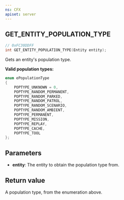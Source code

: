 ```yaml
---
ns: CFX
apiset: server
---
```

## GET_ENTITY_POPULATION_TYPE

```c
// 0xFC30DDFF
int GET_ENTITY_POPULATION_TYPE(Entity entity);
```

Gets an entity's population type.

**Valid population types:**

```cpp
enum ePopulationType
{
	POPTYPE_UNKNOWN = 0,
	POPTYPE_RANDOM_PERMANENT,
	POPTYPE_RANDOM_PARKED,
	POPTYPE_RANDOM_PATROL,
	POPTYPE_RANDOM_SCENARIO,
	POPTYPE_RANDOM_AMBIENT,
	POPTYPE_PERMANENT,
	POPTYPE_MISSION,
	POPTYPE_REPLAY,
	POPTYPE_CACHE,
	POPTYPE_TOOL
};
```

## Parameters
* **entity**: The entity to obtain the population type from.

## Return value
A population type, from the enumeration above.
